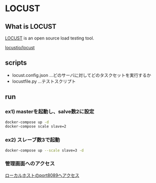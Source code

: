 # LOCUST

## What is LOCUST

[LOCUST](https://locust.io/) is an open source load testing tool.

[locustio/locust](https://github.com/locustio/locust)

## scripts

- locust.config.json …どのサーバに対してどのタスクセットを実行するか
- locustfile.py …テストスクリプト

## run

### ex1) masterを起動し、salve数2に設定

``` bash
docker-compose up -d
docker-compose scale slave=2
```

### ex2) スレーブ数3で起動

``` bash
docker-compose up --scale slave=3 -d
```

### 管理画面へのアクセス

[ローカルホストのport8089へアクセス](http://localhost:8089)
